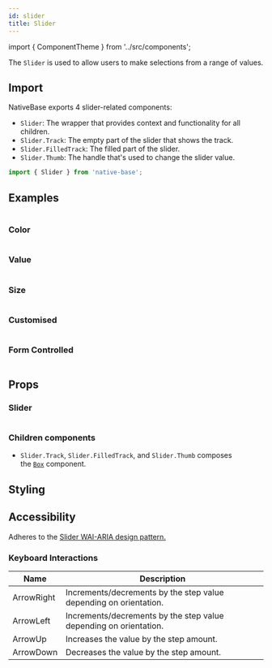 ```yaml
---
id: slider
title: Slider
---
```


import { ComponentTheme } from '../src/components';

The `Slider` is used to allow users to make selections from a range of values.

## Import

NativeBase exports 4 slider-related components:

- `Slider`: The wrapper that provides context and functionality for all children.
- `Slider.Track`: The empty part of the slider that shows the track.
- `Slider.FilledTrack`: The filled part of the slider.
- `Slider.Thumb`: The handle that's used to change the slider value.

```jsx
import { Slider } from 'native-base';
```

## Examples

```ComponentSnackPlayer path=primitives,Slider,usage.tsx

```

### Color

```ComponentSnackPlayer path=primitives,Slider,color.tsx

```

### Value

```ComponentSnackPlayer path=primitives,Slider,Value.tsx

```

### Size

```ComponentSnackPlayer path=primitives,Slider,Size.tsx

```

### Customised

```ComponentSnackPlayer path=primitives,Slider,Customized.tsx

```

### Form Controlled

```ComponentSnackPlayer path=primitives,Slider,FormControlled.tsx

```

## Props

### Slider

```ComponentPropTable path=primitives,Slider,Slider.tsx

```

### Children components

- `Slider.Track`, `Slider.FilledTrack`, and `Slider.Thumb` composes the [`Box`](box.md) component.

## Styling

<ComponentTheme name="Slider" fileName="slider" />

## Accessibility

Adheres to the [Slider WAI-ARIA design pattern.](https://www.w3.org/TR/wai-aria-practices-1.2/#slidertwothumb)

### Keyboard Interactions

| Name       | Description                                                       |
| ---------- | ----------------------------------------------------------------- |
| ArrowRight | Increments/decrements by the step value depending on orientation. |
| ArrowLeft  | Increments/decrements by the step value depending on orientation. |
| ArrowUp    | Increases the value by the step amount.                           |
| ArrowDown  | Decreases the value by the step amount.                           |
